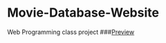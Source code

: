 # Movie-Database-Website
Web Programming class project
###[Preview](http://students.westfield.ma.edu/btran6291/Project/index.php?)
